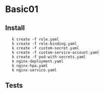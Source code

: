 # Basic01
## Install 
```shell script
   k create -f role.yaml
   k create -f role-binding.yaml
   k create -f custom-secret.yaml
   k create -f custom-service-account.yaml
   k create -f pod-with-secrets.yaml 
   k nginx-deployment.yaml
   k nginx-hpa.yaml
   k nginx-service.yaml
```
## Tests
